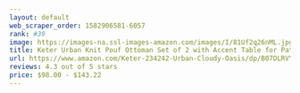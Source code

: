 ```yaml
---
layout: default 
﻿web_scraper_order: 1582906581-6057
rank: #39
image: https://images-na.ssl-images-amazon.com/images/I/81Uf2q26nML.jpg
title: Keter Urban Knit Pouf Ottoman Set of 2 with Accent Table for Patio Decor, Cloudy Grey/Oasis…
url: https://www.amazon.com/Keter-234242-Urban-Cloudy-Oasis/dp/B07DLRVY8W/ref=zg_mw_lawn-garden_39?_encoding=UTF8&psc=1&refRID=76Z90TQYXV7BQTWF8V4S
reviews: 4.3 out of 5 stars
price: $98.00 - $143.22
---
```

